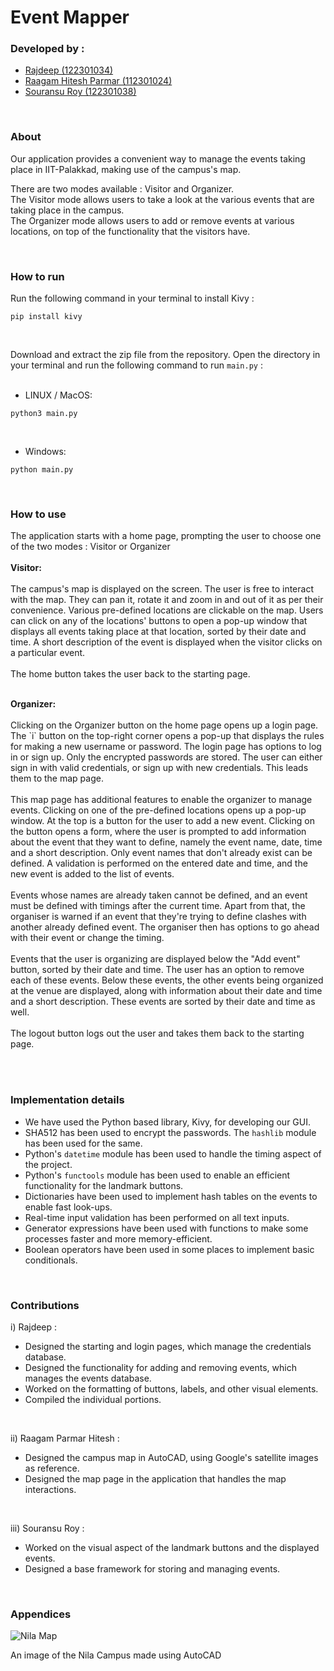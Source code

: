 # Event Mapper

### Developed by :

- [Rajdeep (122301034)](https://github.com/rajdeep-314)
- [Raagam Hitesh Parmar (112301024)](https://github.com/Raagam-Parmar)
- [Souransu Roy (122301038)](https://github.com/Souransu-roy)

<br>

### About

Our application provides a convenient way to manage the events taking place in IIT-Palakkad, making use of the campus's map.

There are two modes available : Visitor and Organizer. <br>
The Visitor mode allows users to take a look at the various events that are taking place in the campus.<br>
The Organizer mode allows users to add or remove events at various locations, on top of the functionality that the visitors have.

 <br>
 
### How to run

Run the following command in your terminal to install Kivy :
```
pip install kivy
```
<br>

Download and extract the zip file from the repository. Open the directory in your terminal and run the following command to run `main.py` :
<br><br>

- LINUX / MacOS:
```
python3 main.py
```
<br>

- Windows:
```
python main.py
```

<br>

### How to use

The application starts with a home page, prompting the user to choose one of the two modes : Visitor or Organizer
<br><br>
<b> Visitor: </b><br><br>
The campus's map is displayed on the screen. The user is free to interact with the map. They can pan it, rotate it and zoom in and out of it as per their convenience. Various pre-defined locations are clickable on the map. Users can click on any of the locations' buttons to open a pop-up window that displays all events taking place at that location, sorted by their date and time. A short description of the event is displayed when the visitor clicks on a particular event. <br><br>
The home button takes the user back to the starting page.

<br>
<b> Organizer: </b><br><br>
Clicking on the Organizer button on the home page opens up a login page. The `i` button on the top-right corner opens a pop-up that displays the rules for making a new username or password. The login page has options to log in or sign up. Only the encrypted passwords are stored. The user can either sign in with valid credentials, or sign up with new credentials. This leads them to the map page.<br><br>
This map page has additional features to enable the organizer to manage events. Clicking on one of the pre-defined locations opens up a pop-up window. At the top is a button for the user to add a new event. Clicking on the button opens a form, where the user is prompted to add information about the event that they want to define, namely the event name, date, time and a short description. Only event names that don't already exist can be defined. A validation is performed on the entered date and time, and the new event is added to the list of events.<br><br>
Events whose names are already taken cannot be defined, and an event must be defined with timings after the current time. Apart from that, the organiser is warned if an event that they're trying to define clashes with another already defined event. The organiser then has options to go ahead with their event or change the timing.<br><br>
Events that the user is organizing are displayed below the "Add event" button, sorted by their date and time. The user has an option to remove each of these events. Below these events, the other events being organized at the venue are displayed, along with information about their date and time and a short description. These events are sorted by their date and time as well.<br><br>
The logout button logs out the user and takes them back to the starting page.

<br><br>

### Implementation details

- We have used the Python based library, Kivy, for developing our GUI.
- SHA512 has been used to encrypt the passwords. The `hashlib` module has been used for the same.
- Python's `datetime` module has been used to handle the timing aspect of the project.
- Python's `functools` module has been used to enable an efficient functionality for the landmark buttons.
- Dictionaries have been used to implement hash tables on the events to enable fast look-ups.
- Real-time input validation has been performed on all text inputs.
- Generator expressions have been used with functions to make some processes faster and more memory-efficient.
- Boolean operators have been used in some places to implement basic conditionals.

<br>

### Contributions

i) Rajdeep :
- Designed the starting and login pages, which manage the credentials database.
- Designed the functionality for adding and removing events, which manages the events database.
- Worked on the formatting of buttons, labels, and other visual elements.
- Compiled the individual portions.
<br>

ii) Raagam Parmar Hitesh :
- Designed the campus map in AutoCAD, using Google's satellite images as reference.
- Designed the map page in the application that handles the map interactions.
<br>

iii) Souransu Roy :
- Worked on the visual aspect of the landmark buttons and the displayed events.
- Designed a base framework for storing and managing events.

<br>

### Appendices

![Nila Map](images/nila_map.png)

An image of the Nila Campus made using AutoCAD
